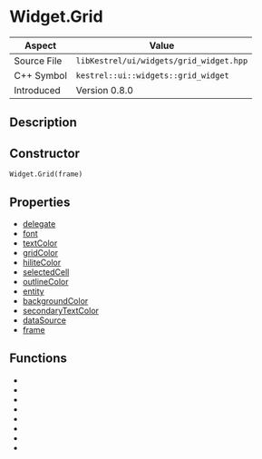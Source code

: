# Widget.Grid
| Aspect | Value |
| --- | --- |
| Source File | `libKestrel/ui/widgets/grid_widget.hpp` |
| C++ Symbol | `kestrel::ui::widgets::grid_widget` |
| Introduced | Version 0.8.0 |
## Description
## Constructor
```
Widget.Grid(frame)
```
## Properties

 - [delegate](delegate.md)
 - [font](font.md)
 - [textColor](textColor.md)
 - [gridColor](gridColor.md)
 - [hiliteColor](hiliteColor.md)
 - [selectedCell](selectedCell.md)
 - [outlineColor](outlineColor.md)
 - [entity](entity.md)
 - [backgroundColor](backgroundColor.md)
 - [secondaryTextColor](secondaryTextColor.md)
 - [dataSource](dataSource.md)
 - [frame](frame.md)

## Functions

 - [](cellSize.md)
 - [](cellOrigin.md)
 - [](reloadData.md)
 - [](cellIndexAtPoint.md)
 - [](scrollUp.md)
 - [](draw.md)
 - [](scrollDown.md)
 - [](cellAtPoint.md)

